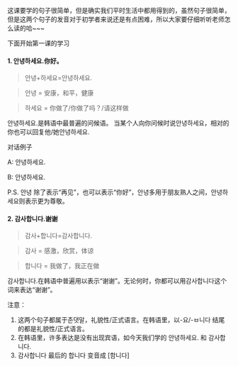 这课要学的句子很简单，但是确实我们平时生活中都用得到的，虽然句子很简单，但是这两个句子的发音对于初学者来说还是有点困难，所以大家要仔细听听老师怎么读的哈~~~

下面开始第一课的学习

#### 1. 안녕하세요.你好。

> 안녕+하세요=안녕하세요.

> 안녕 = 安康，和平，健康

> 하세요 = 你做了/你做了吗？/请这样做

안녕하세요.是韩语中最普遍的问候语。
当某个人向你问候时说안녕하세요，相对的你也可以回复他/她안녕하세요.

对话例子

A: 안녕하세요.

B: 안녕하세요.

P.S. 안녕 除了表示“再见”，也可以表示“你好”，안녕多用于朋友熟人之间，안녕하세요则表示更为尊敬。

#### 2. 감사합니다.谢谢

> 감사+합니다=감사합니다.

> 감사 = 感激，欣赏，体谅

> 합니다 = 我做了，我正在做

감사합니다.在韩语中普遍用以表示“谢谢”。无论何时，你都可以用감사합니다这个词来表达“谢谢”。

注意：

1. 这两个句子都属于존댓말，礼貌性/正式语言。在韩语里，以-요/-ㅂ니다 结尾的都是礼貌性/正式语言。
2. 在韩语里，许多表达是没有出现宾语，如今天我们学的 안녕하세요. 和 감사합니다.
3. 감사합니다 最后的 합니다 变音成 [함니다]
